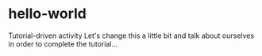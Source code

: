 # hello-world
Tutorial-driven activity
Let's change this a little bit and talk about ourselves in order to complete the tutorial...
